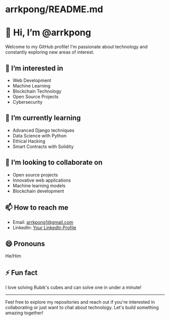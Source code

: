 # arrkpong/README.md
# 👋 Hi, I’m @arrkpong

Welcome to my GitHub profile! I'm passionate about technology and constantly exploring new areas of interest.

## 👀 I’m interested in
- Web Development
- Machine Learning
- Blockchain Technology
- Open Source Projects
- Cybersecurity

## 🌱 I’m currently learning
- Advanced Django techniques
- Data Science with Python
- Ethical Hacking
- Smart Contracts with Solidity

## 💞️ I’m looking to collaborate on
- Open source projects
- Innovative web applications
- Machine learning models
- Blockchain development

## 📫 How to reach me
- Email: arrkpong1@gmail.com
- LinkedIn: [Your LinkedIn Profile](https://www.linkedin.com)

## 😄 Pronouns
He/Him

## ⚡ Fun fact
I love solving Rubik's cubes and can solve one in under a minute!

---

Feel free to explore my repositories and reach out if you're interested in collaborating or just want to chat about technology. Let's build something amazing together!

<!---
arrkpong/arrkpong is a ✨ special ✨ repository because its `README.md` (this file) appears on your GitHub profile.
You can click the Preview link to take a look at your changes.
--->
